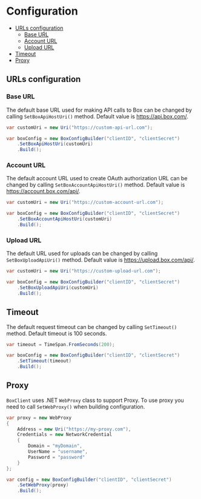 Configuration
=============

- [URLs configuration](#urls-configuration)
  - [Base URL](#base-url)
  - [Account URL](#account-url)
  - [Upload URL](#upload-url)
- [Timeout](#timeout)
- [Proxy](#proxy)

URLs configuration
------------------

### Base URL
The default base URL used for making API calls to Box can be changed by calling `SetBoxApiHostUri()` method. Default value is https://api.box.com/.

```c#
var customUri = new Uri("https://custom-api-url.com");

var boxConfig = new BoxConfigBuilder("clientID", "clientSecret")
    .SetBoxApiHostUri(customUri)
    .Build();
```

### Account URL
The default account URL used to create OAuth authorization URL can be changed by calling `SetBoxAccountApiHostUri()` method. Default value is https://account.box.com/api/.

```c#
var customUri = new Uri("https://custom-account-url.com");

var boxConfig = new BoxConfigBuilder("clientID", "clientSecret")
    .SetBoxAccountApiHostUri(customUri)
    .Build();
```

### Upload URL
The default URL used for uploads can be changed by calling `SetBoxUploadApiUri()` method. Default value is https://upload.box.com/api/.

```c#
var customUri = new Uri("https://custom-upload-url.com");

var boxConfig = new BoxConfigBuilder("clientID", "clientSecret")
    .SetBoxUploadApiUri(customUri)
    .Build();
```

Timeout
-------

The default request timeout can be changed by calling `SetTimeout()` method. Default timeout is 100 seconds.

```c#
var timeout = TimeSpan.FromSeconds(200);

var boxConfig = new BoxConfigBuilder("clientID", "clientSecret")
    .SetTimeout(timeout)
    .Build();
```

Proxy
-------

`BoxClient` uses .NET `WebProxy` class to support Proxy. To use proxy you need to call `SetWebProxy()` when building configuration.

```c#
var proxy = new WebProxy
{
    Address = new Uri("https://my-proxy.com"),
    Credentials = new NetworkCredential
    {
        Domain = "myDomain",
        UserName = "username",
        Password = "password"
    }
};

var config = new BoxConfigBuilder("clientID", "clientSecret")
    .SetWebProxy(proxy)
    .Build();
```